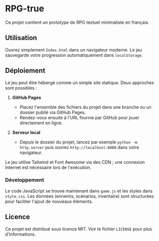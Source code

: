 # RPG-true

Ce projet contient un prototype de RPG textuel minimaliste en français.

## Utilisation

Ouvrez simplement `Index.html` dans un navigateur moderne. Le jeu sauvegarde
votre progression automatiquement dans `localStorage`.

## Déploiement

Le jeu peut être hébergé comme un simple site statique. Deux approches sont
possibles :

1. **GitHub Pages**
   - Placez l'ensemble des fichiers du projet dans une branche ou un dossier
     publié via GitHub Pages.
   - Rendez-vous ensuite à l'URL fournie par GitHub pour jouer directement en
     ligne.

2. **Serveur local**
   - Depuis le dossier du projet, lancez par exemple `python -m http.server` puis
     ouvrez `http://localhost:8000` dans votre navigateur.

Le jeu utilise Tailwind et Font Awesome via des CDN ; une connexion Internet est
nécessaire lors de l'exécution.

### Développement

Le code JavaScript se trouve maintenant dans `game.js` et les styles dans `style.css`. Les données (ennemis,
scénarios, inventaire) sont structurées pour faciliter l'ajout de nouveaux
éléments.

## Licence

Ce projet est distribué sous licence MIT. Voir le fichier `LICENSE` pour plus
d'informations.
